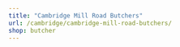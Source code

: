 ```yaml
---
title: "Cambridge Mill Road Butchers"
url: /cambridge/cambridge-mill-road-butchers/
shop: butcher
---
```


